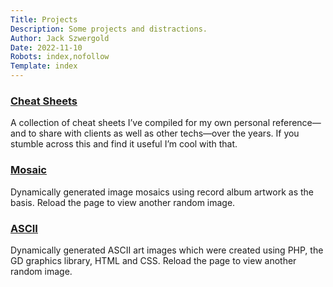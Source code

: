 ```yaml
---
Title: Projects
Description: Some projects and distractions.
Author: Jack Szwergold
Date: 2022-11-10
Robots: index,nofollow
Template: index
---
```


### [Cheat Sheets](%base_url%/projects_base/cheat_sheets)
A collection of cheat sheets I’ve compiled for my own personal reference—and to share with clients as well as other techs—over the years. If you stumble across this and find it useful I’m cool with that.

### [Mosaic](%base_url%/projects_base/mosaic)
Dynamically generated image mosaics using record album artwork as the basis. Reload the page to view another random image.

### [ASCII](%base_url%/projects_base/ascii)
Dynamically generated ASCII art images which were created using PHP, the GD graphics library, HTML and CSS. Reload the page to view another random image.
